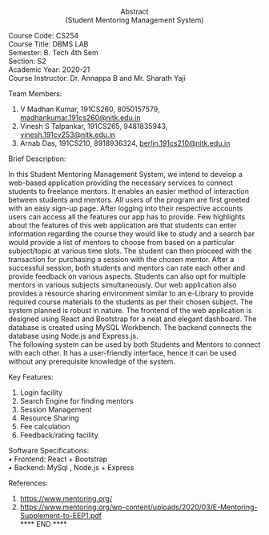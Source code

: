 <p align="center">Abstract<br>
(Student Mentoring Management System)<br></p>
Course Code: CS254 <br> 
Course Title: DBMS LAB<br>
Semester: B. Tech 4th Sem <br> Section: S2<br>
Academic Year: 2020-21 <br>
Course Instructor: Dr. Annappa B and Mr. Sharath Yaji<br>

Team Members:
1. V Madhan Kumar, 191CS260, 8050157579, madhankumar.191cs260@nitk.edu.in<br>
2. Vinesh S Talpankar, 191CS265, 9481835943, vinesh.191cv253@nitk.edu.in<br>
3. Arnab Das, 191CS210, 8918936324, berlin.191cs210@nitk.edu.in<br>

Brief Description:<br>

In this Student Mentoring Management System, we intend to develop a web-based application providing the necessary services to connect students to freelance mentors. It enables an
easier method of interaction between students and mentors. All users of the program are first
greeted with an easy sign-up page. After logging into their respective accounts users can access
all the features our app has to provide.
Few highlights about the features of this web application are that students can enter
information regarding the course they would like to study and a search bar would provide a list
of mentors to choose from based on a particular subject/topic at various time slots. The student
can then proceed with the transaction for purchasing a session with the chosen mentor. After
a successful session, both students and mentors can rate each other and provide feedback on
various aspects. Students can also opt for multiple mentors in various subjects simultaneously.
Our web application also provides a resource sharing environment similar to an e-Library to
provide required course materials to the students as per their chosen subject. The system
planned is robust in nature.
The frontend of the web application is designed using React and Bootstrap for a
neat and elegant dashboard. The database is created using MySQL Workbench. The backend
connects the database using Node.js and Express.js.
<br>
The following system can be used by both Students and Mentors to connect with each
other. It has a user-friendly interface, hence it can be used without any prerequisite knowledge
of the system.<br>

Key Features:<br>
1. Login facility
2. Search Engine for finding mentors
3. Session Management
4. Resource Sharing
5. Fee calculation
6. Feedback/rating facility<br>

Software Specifications:<br>
• Frontend: React + Bootstrap<br>
• Backend: MySql , Node.js + Express<br>

References:<br>
1. https://www.mentoring.org/<br>
2. https://www.mentoring.org/wp-content/uploads/2020/03/E-Mentoring-Supplement-to-EEP1.pdf<br>
**** END ****<br>
